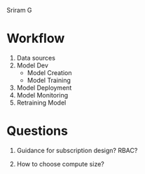 Sriram G

# Workflow
1. Data sources
2. Model Dev
   - Model Creation
   - Model Training
3. Model Deployment
4. Model Monitoring
5. Retraining Model 

# Questions
1. Guidance for subscription design? RBAC?

1. How to choose compute size?

